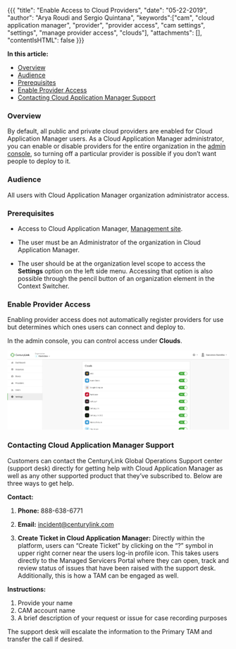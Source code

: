 {{{
"title": "Enable Access to Cloud Providers",
"date": "05-22-2019",
"author": "Arya Roudi and Sergio Quintana",
"keywords":["cam", "cloud application manager", "provider", "provider access", "cam settings", "settings", "manage provider access", "clouds"],
"attachments": [],
"contentIsHTML": false
}}}

**In this article:**

* [Overview](#overview)
* [Audience](#audience)
* [Prerequisites](#prerequisites)
* [Enable Provider Access](#enable-provider-access)
* [Contacting Cloud Application Manager Support](#contacting-cloud-application-manager-support)

### Overview

By default, all public and private cloud providers are enabled for Cloud Application Manager users. As a Cloud Application Manager administrator, you can enable or disable providers for the entire organization in the [admin console](admin-overview.md), so turning off a particular provider is possible if you don’t want people to deploy to it.

### Audience

All users with Cloud Application Manager organization administrator access.

### Prerequisites

* Access to Cloud Application Manager, [Management site](https://account.cam.ctl.io/#/settings).
  
* The user must be an Administrator of the organization in Cloud Application Manager.
  
* The user should be at the organization level scope to access the **Settings** option on the left side menu. Accessing that option is also possible through the pencil button of an organization element in the Context Switcher.

### Enable Provider Access

Enabling provider access does not automatically register providers for use but determines which ones users can connect and deploy to.

In the admin console, you can control access under **Clouds**.

![Enable Provider Access](../../images/cloud-application-manager/admin-cloud1.png)

### Contacting Cloud Application Manager Support

Customers can contact the CenturyLink Global Operations Support center (support desk) directly for getting help with Cloud Application Manager as well as any other supported product that they’ve subscribed to.  Below are three ways to get help.

**Contact:**

1. **Phone:** 888-638-6771

2. **Email:** incident@centurylink.com

3. **Create Ticket in Cloud Application Manager:** Directly within the platform, users can “Create Ticket” by clicking on the “?” symbol in upper right corner near the users log-in profile icon.  This takes users directly to the Managed Servicers Portal where they can open, track and review status of issues that have been raised with the support desk.  Additionally, this is how a TAM can be engaged as well.

**Instructions:**

1. Provide your name
2. CAM account name
3. A brief description of your request or issue for case recording purposes

The support desk will escalate the information to the Primary TAM and transfer the call if desired.

